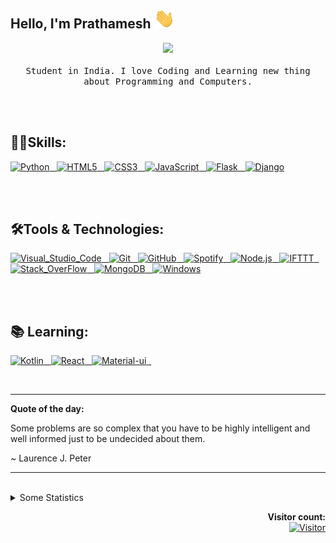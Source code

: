 ## Hello, I'm Prathamesh <a href="#"><img src="https://github.com/ABSphreak/ABSphreak/blob/master/gifs/Hi.gif" width="33px"></a> 


<p align="center">
  <a href="#"><img src="https://user-images.githubusercontent.com/5679180/79618120-0daffb80-80be-11ea-819e-d2b0fa904d07.gif" width="50px"></a>
  <br><br>
  <samp>
  Student in India. I love Coding and Learning new thing about Programming and Computers.
  </samp>

<br><br>

## 👨‍💻Skills:

<p> 
  <a href="#">
    <img src="https://img.shields.io/badge/python%20-3776AB.svg?&style=for-the-badge&logo=python&logoColor=white" alt="Python">&nbsp;&nbsp;
  </a>
  <a href="#">
    <img src="https://img.shields.io/badge/html5%20-E34F26.svg?&style=for-the-badge&logo=html5&logoColor=white" alt="HTML5">&nbsp;&nbsp;
  </a>
  <a href="#">
    <img src="https://img.shields.io/badge/css3%20-1572B6.svg?&style=for-the-badge&logo=css3&logoColor=white" alt="CSS3">&nbsp;&nbsp;
  </a>
  <a href="#">
    <img src="https://img.shields.io/badge/javascript%20-%23F7DF1E.svg?&style=for-the-badge&logo=javascript&logoColor=white" alt="JavaScript">&nbsp;&nbsp;
  </a>
  </a>
  <a href="#">
    <img src="https://img.shields.io/badge/Flask%20-000000.svg?&style=for-the-badge&logo=flask&logoColor=white" alt="Flask">&nbsp;&nbsp;
  </a>
  <a href="#">
    <img src="https://img.shields.io/badge/Django%20-092E20.svg?&style=for-the-badge&logo=django&logoColor=white" alt="Django">
  </a>
</p>

<br><br>

## 🛠Tools & Technologies:

<p>
  <a href="#">
    <img src="https://img.shields.io/badge/Visual_Studio_Code%20-007ACC.svg?&style=for-the-badge&logo=visual-studio-code&logoColor=white" alt="Visual_Studio_Code">&nbsp;&nbsp;
  </a>
  <a href="#">
    <img src="https://img.shields.io/badge/Git%20-F05032.svg?&style=for-the-badge&logo=git&logoColor=white" alt="Git">&nbsp;&nbsp;
  </a>
  <a href="https://github.com/Prathamesh-B">
    <img src="https://img.shields.io/badge/GitHub%20-181717.svg?&style=for-the-badge&logo=github&logoColor=white" alt="GitHub">&nbsp;&nbsp;
  </a>  
  <a href="#">
    <img src="https://img.shields.io/badge/Spotify%20-1ED760.svg?&style=for-the-badge&logo=spotify&logoColor=white" alt="Spotify">&nbsp;&nbsp;
  </a>
  <a href="#">
    <img src="https://img.shields.io/badge/Node.Js%20-339933.svg?&style=for-the-badge&logo=node.js&logoColor=white" alt="Node.js">&nbsp;&nbsp;
  </a>
  <a href="#">
    <img src="https://img.shields.io/badge/IFTTT%20-000000.svg?&style=for-the-badge&logo=ifttt&logoColor=white" alt="IFTTT">&nbsp;&nbsp;
  </a>
  <a href="https://stackoverflow.com/users/13968370/pratham">
    <img src="https://img.shields.io/badge/Stack_OverFlow%20-FE7A16.svg?&style=for-the-badge&logo=stack-overflow&logoColor=white" alt="Stack_OverFlow">&nbsp;&nbsp;
  </a>
  <a href="#">
    <img src="https://img.shields.io/badge/Mongo--DB%20-47A248.svg?&style=for-the-badge&logo=mongodb&logoColor=white" alt="MongoDB">&nbsp;&nbsp;
  </a>
  <a href="#">
    <img src="https://img.shields.io/badge/Windows%20-0078D6.svg?&style=for-the-badge&logo=windows&logoColor=white" alt="Windows">
  </a>
</p>

<br><br>

## 📚 Learning:
<p>
  <a href="#">
    <img src="https://img.shields.io/badge/Kotlin%20-0095D5.svg?&style=for-the-badge&logo=kotlin&logoColor=white" alt="Kotlin">&nbsp;&nbsp;
  </a>
  <a href="#">
    <img src="https://img.shields.io/badge/React%20-61DAFB.svg?&style=for-the-badge&logo=react&logoColor=white" alt="React">&nbsp;&nbsp;
  </a>
  <a href="#">
    <img src="https://img.shields.io/badge/material_ui%20-0081CB.svg?&style=for-the-badge&logo=material-ui&logoColor=white" alt="Material-ui">&nbsp;&nbsp;
  </a>
</p>

<br><hr>
**Quote of the day:**

Some problems are so complex that you have to be highly intelligent and well informed just to be undecided about them.

~ Laurence J. Peter

<hr><br>

<details>
  <summary>Some Statistics</summary><br/>
<a href="#">
  <img src="https://github-readme-stats.vercel.app/api?username=Prathamesh-B&count_private=true&show_icons=true" alt="status">
</a><br>

<!--START_SECTION:waka-->
<!--END_SECTION:waka-->

</details>
<p align="right"> 
  <strong>Visitor count:</strong><br>
  <a href="#">
    <img src="https://profile-counter.glitch.me/Prathamesh-B/count.svg" alt="Visitor" width="170px">
  </a>
</p>
